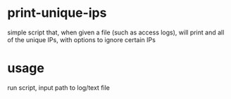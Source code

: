 # print-unique-ips
simple script that, when given a file (such as access logs), will print and all of the unique IPs, with options to ignore certain IPs
# usage
run script, input path to log/text file
